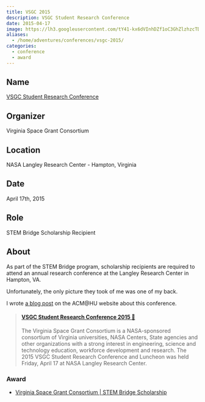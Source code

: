 ```yaml
---
title: VSGC 2015
description: VSGC Student Research Conference
date: 2015-04-17
image: https://lh3.googleusercontent.com/tY41-kx6dVInhDZf1oC3GhZlzhzcTD97aCsmB42FF4eZgPrmxk8r_er5aWsL7WeCXtNfCA0kg5EJ19M_ecLhG3o1OWR1dMz0n4sye61DVfIN_1jHXBdxsDJ7BV299V2kbM_TagpipN2k1Z7_WInwvp5fdlJeBGbDIUyHNBgTBXN_oARiOB-TMqB4yuxvbmPQL9IPw3oPL-IvuuaExp4lp1jQ_38QNFTudKl3fJUxtY9b1_flpXRzD3TCF87DfFd7Q2vbP6ynIwZ3VtnWW9PkcS20uQ5nRiRaOhWBdqtF2-Gw4F4sjHKbeZ1QkSLyd5QkIDISMaJ57Efwnr6loCr7mZP6wuMYNOaFN7GQ3T8NscYBwdkzE70fd9TDbiMTCTBF5qnSedJSkFYmUc_OvEchfFJ7OE7A68oLFoLe8KYnAnONgKjt8GC89hScrTL8o6oLD7ufBrY7TpdkskwxsHLi2LVZ-t6nOEWYHwhnCrlQVSm1_yepwUCymG92DYDc_sqEGs8xUhDlIUf3rw54gmw9crQAe2oKS3TCYtWjXKhEMtRrZKP9LmQFKEK1H9hdsLC9y_dDQZ6CqvSrF02Y9IwvCPAOk17pk6vq0OMa13IREUuq3luJssSd-JPg_DP4GpYR=w1024-h683-no
aliases:
  - /home/adventures/conferences/vsgc-2015/
categories:
  - conference
  - award
---
```


## Name

[VSGC Student Research Conference](https://www.vsgc.odu.edu/src/)

## Organizer

Virginia Space Grant Consortium

## Location

NASA Langley Research Center - Hampton, Virginia

## Date

April 17th, 2015

## Role

STEM Bridge Scholarship Recipient

## About

As part of the STEM Bridge program, scholarship recipients are required to attend an annual research conference at the Langley Research Center in Hampton, VA.

Unfortunately, the only picture they took of me was one of my back.

I wrote [a blog post](https://huacm.wordpress.com/2015/04/23/vsgc-student-research-conference-2015/) on the ACM@HU website about this conference.

<blockquote class="embedly-card"><h4><a href="https://huacm.wordpress.com/2015/04/23/vsgc-student-research-conference-2015/">VSGC Student Research Conference 2015 💼</a></h4><p>The Virginia Space Grant Consortium is a NASA-sponsored consortium of Virginia universities, NASA Centers, State agencies and other organizations with a strong interest in engineering, science and technology education, workforce development and research. The 2015 VSGC Student Research Conference and Luncheon was held Friday, April 17 at NASA Langley Research Center.</p></blockquote>
<script async src="//cdn.embedly.com/widgets/platform.js" charset="UTF-8"></script>

### Award

- [Virginia Space Grant Consortium | STEM Bridge Scholarship](http://vsgc.odu.edu/awardees/20142015/)
